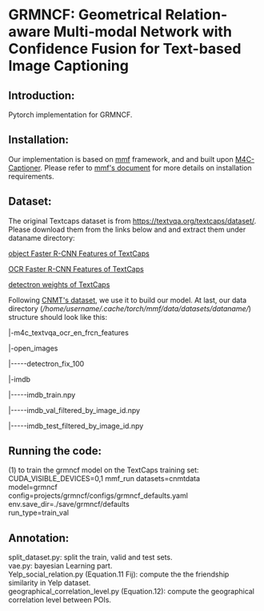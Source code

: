 
# GRMNCF: Geometrical Relation-aware  Multi-modal Network with  Confidence Fusion for Text-based Image Captioning
## Introduction:
Pytorch implementation  for GRMNCF.  
  
## Installation:
Our implementation is based on [mmf](https://github.com/facebookresearch/mmf) framework, and and built upon [M4C-Captioner](https://github.com/ronghanghu/mmf/tree/project/m4c_captioner_pre_release/projects/M4C_Captioner). Please refer to [mmf's document](https://mmf.sh/docs/) for more details on installation requirements.
## Dataset:
  The original Textcaps dataset is from https://textvqa.org/textcaps/dataset/.  Please download them from the links below and and extract them under dataname  directory:
  
  [object Faster R-CNN Features of TextCaps](https://dl.fbaipublicfiles.com/pythia/features/open_images.tar.gz)
  
 [OCR Faster R-CNN Features of TextCaps](https://dl.fbaipublicfiles.com/pythia/m4c/data/m4c_textvqa_ocr_en_frcn_features.tar.gz)
 
 [detectron weights of TextCaps](http://dl.fbaipublicfiles.com/pythia/data/detectron_weights.tar.gz)
  
  
  Following [CNMT's dataset](https://github.com/wzk1015/CNMT), we use it to build our model.
  At last, our data directory (*/home/username/.cache/torch/mmf/data/datasets/dataname/*) structure should look like this:
  
  |-m4c_textvqa_ocr_en_frcn_features
  
  |-open_images
  
  |-----detectron_fix_100
  
  |-imdb
  
  |-----imdb_train.npy
  
  |-----imdb_val_filtered_by_image_id.npy
  
  |-----imdb_test_filtered_by_image_id.npy
  
## Running the code:

(1) to train the grmncf model on the TextCaps training set:
CUDA_VISIBLE_DEVICES=0,1 mmf_run datasets=cnmtdata \
    model=grmncf \
    config=projects/grmncf/configs/grmncf_defaults.yaml \
    env.save_dir=./save/grmncf/defaults \
    run_type=train_val
    
 
    
    
   
## Annotation:
  split_dataset.py:                   split the train, valid and test sets.     
  vae.py: bayesian Learning part.  
  Yelp_social_relation.py (Equation.11 Fij):  compute the  the friendship similarity in Yelp dataset.  
  geographical_correlation_level.py (Equation.12):  compute the geographical correlation level between POIs.
